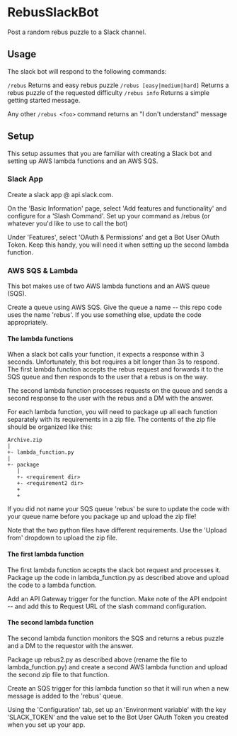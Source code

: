 # RebusSlackBot
Post a random rebus puzzle to a Slack channel.

## Usage
The slack bot will respond to the following commands:

`/rebus` Returns and easy rebus puzzle
`/rebus [easy|medium|hard]` Returns a rebus puzzle of the requested difficulty
`/rebus info` Returns a simple getting started message.

Any other `/rebus <foo>` command returns an "I don't understand" message

## Setup

This setup assumes that you are familiar with creating a Slack bot and setting up AWS lambda functions and an AWS SQS.

### Slack App

Create a slack app @ api.slack.com.

On the 'Basic Information' page, select 'Add features and functionality' and configure for a 'Slash Command'.  Set up your command as /rebus (or whatever you'd like to use to call the bot)

Under 'Features', select 'OAuth & Permissions' and get a Bot User OAuth Token.  Keep this handy, you will need it when setting up the second lambda function.


### AWS SQS & Lambda

This bot makes use of two AWS lambda functions and an AWS queue (SQS).

Create a queue using AWS SQS.  Give the queue a name -- this repo code uses the name 'rebus'.  If you use something else, update the code appropriately.

#### The lambda functions

When a slack bot calls your function, it expects a response within 3 seconds.  Unfortunately, this bot requires a bit longer than 3s to respond.  The first lambda function accepts the rebus request and forwards it to the SQS queue and then responds to the user that a rebus is on the way.

The second lambda function processes requests on the queue and sends a second response to the user with the rebus and a DM with the answer.

For each lambda function, you will need to package up all each function separately with its requirements in a zip file.  The contents of the zip file should be organized like this:

```
Archive.zip
|
+- lambda_function.py
|
+- package
   |
   +- <requirement dir>
   +- <requirement2 dir>
   +
   +
```
If you did not name your SQS queue 'rebus' be sure to update the code with your queue name before you package up and upload the zip file!

Note that the two python files have different requirements.  Use the 'Upload from' dropdown to upload the zip file.

#### The first lambda function

The first lambda function accepts the slack bot request and processes it.  Package up the code in lambda_function.py as described above and upload the code to a lambda function.

Add an API Gateway trigger for the function.  Make note of the API endpoint -- and add this to Request URL of the slash command configuration.

#### The second lambda function

The second lambda function monitors the SQS and returns a rebus puzzle and a DM to the requestor with the answer.

Package up rebus2.py as described above (rename the file to lambda_function.py) and create a second AWS lambda function and upload the second zip file to that function.

Create an SQS trigger for this lambda function so that it will run when a new message is added to the 'rebus' queue.

Using the 'Configuration' tab, set up an 'Environment variable' with the key 'SLACK_TOKEN' and the value set to the Bot User OAuth Token you created when you set up your app.





 
    

